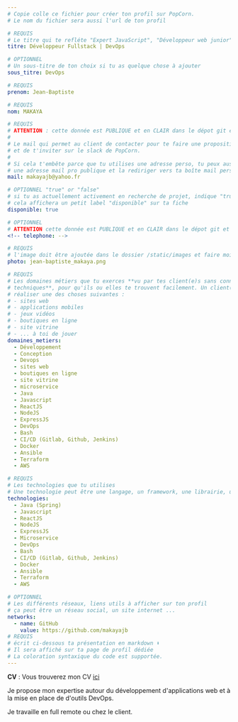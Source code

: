 ```yaml
---
# Copie colle ce fichier pour créer ton profil sur PopCorn.
# Le nom du fichier sera aussi l'url de ton profil

# REQUIS
# Le titre qui te refléte "Expert JavaScript", "Développeur web junior"
titre: Développeur Fullstack | DevOps

# OPTIONNEL
# Un sous-titre de ton choix si tu as quelque chose à ajouter
sous_titre: DevOps

# REQUIS
prenom: Jean-Baptiste

# REQUIS
nom: MAKAYA

# REQUIS
# ATTENTION : cette donnée est PUBLIQUE et en CLAIR dans le dépot git et sur le site
#
# Le mail qui permet au client de contacter pour te faire une proposition de projet
# et de t'inviter sur le slack de PopCorn.
#
# Si cela t'embête parce que tu utilises une adresse perso, tu peux aussi te créer
# une adresse mail pro publique et la rediriger vers ta boîte mail perso
mail: makayajb@yahoo.fr

# OPTIONNEL "true" or "false"
# si tu as actuellement activement en recherche de projet, indique "true" ici,
# cela affichera un petit label "disponible" sur ta fiche
disponible: true

# OPTIONNEL
# ATTENTION cette donnée est PUBLIQUE et en CLAIR dans le dépot git et sur le site
<!-- telephone: -->

# REQUIS
# l'image doit être ajoutée dans le dossier /static/images et faire moins de 100ko ! Sa hauteur affichée sur le site sera de 300px, elle s'adaptera comme elle peut au responsive avec du css.
photo: jean-baptiste_makaya.png

# REQUIS
# Les domaines métiers que tu exerces **vu par tes client(e)s sans connaissances
# techniques**, pour qu'ils ou elles te trouvent facilement. Un client(e) veut par exemple
# réaliser une des choses suivantes :
# - sites web
# - applications mobiles
# - jeux vidéos
# - boutiques en ligne
# - site vitrine
# - ... à toi de jouer
domaines_metiers:
  - Développement
  - Conception
  - Devops
  - sites web
  - boutiques en ligne
  - site vitrine
  - microservice
  - Java
  - Javascript
  - ReactJS
  - NodeJS
  - ExpressJS
  - DevOps
  - Bash
  - CI/CD (Gitlab, Github, Jenkins)
  - Docker
  - Ansible
  - Terraform
  - AWS

# REQUIS
# Les technologies que tu utilises
# Une technologie peut être une langage, un framework, une librairie, un CMS ...
technologies:
  - Java (Spring)
  - Javascript
  - ReactJS
  - NodeJS
  - ExpressJS
  - Microservice
  - DevOps
  - Bash
  - CI/CD (Gitlab, Github, Jenkins)
  - Docker
  - Ansible
  - Terraform
  - AWS

# OPTIONNEL
# Les différents réseaux, liens utils à afficher sur ton profil
# ça peut être un réseau social, un site internet ...
networks:
  - name: GitHub
    value: https://github.com/makayajb
# REQUIS
# écrit ci-dessous ta présentation en markdown ⬇️
# Il sera affiché sur ta page de profil dédiée
# La coloration syntaxique du code est supportée.
---
```


**CV** : Vous trouverez mon CV [ici](https://drive.google.com/file/d/1ICFaDnjdzodKltRLdl2INuwlq5KXAbrJ/view?usp=sharing)

Je propose mon expertise autour du développement d'applications web et à la mise en place de d'outils DevOps.

Je travaille en full remote ou chez le client.
